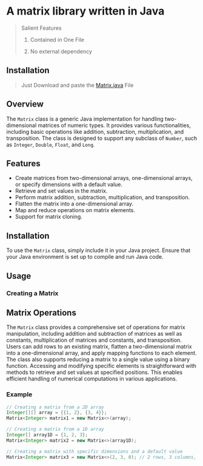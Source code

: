 # A matrix library written in Java

> Salient Features
>
> 1.  Contained in One File
>
> 2.  No external dependency
## Installation 
> Just Download and paste the <a href="https://github.com/Danny-Wits/ML1F--A-Matrix-Library-in-Java-/blob/main/Matrix.java">Matrix.java</a> File
## Overview

The `Matrix` class is a generic Java implementation for handling two-dimensional matrices of numeric types. It provides various functionalities, including basic operations like addition, subtraction, multiplication, and transposition. The class is designed to support any subclass of `Number`, such as `Integer`, `Double`, `Float`, and `Long`.

## Features

- Create matrices from two-dimensional arrays, one-dimensional arrays, or specify dimensions with a default value.
- Retrieve and set values in the matrix.
- Perform matrix addition, subtraction, multiplication, and transposition.
- Flatten the matrix into a one-dimensional array.
- Map and reduce operations on matrix elements.
- Support for matrix cloning.

## Installation

To use the `Matrix` class, simply include it in your Java project. Ensure that your Java environment is set up to compile and run Java code.

## Usage

### Creating a Matrix

## Matrix Operations

The `Matrix` class provides a comprehensive set of operations for matrix manipulation, including addition and subtraction of matrices as well as constants, multiplication of matrices and constants, and transposition. Users can add rows to an existing matrix, flatten a two-dimensional matrix into a one-dimensional array, and apply mapping functions to each element. The class also supports reducing a matrix to a single value using a binary function. Accessing and modifying specific elements is straightforward with methods to retrieve and set values at specified positions. This enables efficient handling of numerical computations in various applications.

### Example

```java
// Creating a matrix from a 2D array
Integer[][] array = {{1, 2}, {3, 4}};
Matrix<Integer> matrix1 = new Matrix<>(array);

// Creating a matrix from a 1D array
Integer[] array1D = {1, 2, 3};
Matrix<Integer> matrix2 = new Matrix<>(array1D);

// Creating a matrix with specific dimensions and a default value
Matrix<Integer> matrix3 = new Matrix<>(2, 3, 0); // 2 rows, 3 columns, filled with 0
```
